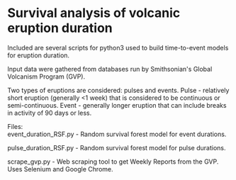 # Survival analysis of volcanic eruption duration

Included are several scripts for python3 used to build time-to-event models for eruption duration.

Input data were gathered from databases run by Smithsonian's Global Volcanism Program (GVP).

Two types of eruptions are considered: pulses and events.
Pulse - relatively short eruption (generally <1 week) that is considered to be continuous or semi-continuous.
Event - generally longer eruption that can include breaks in activity of 90 days or less.

Files:<br>
event_duration_RSF.py - Random survival forest model for event durations.

pulse_duration_RSF.py - Random survival forest model for pulse durations.

scrape_gvp.py - Web scraping tool to get Weekly Reports from the GVP. Uses Selenium and Google Chrome.
